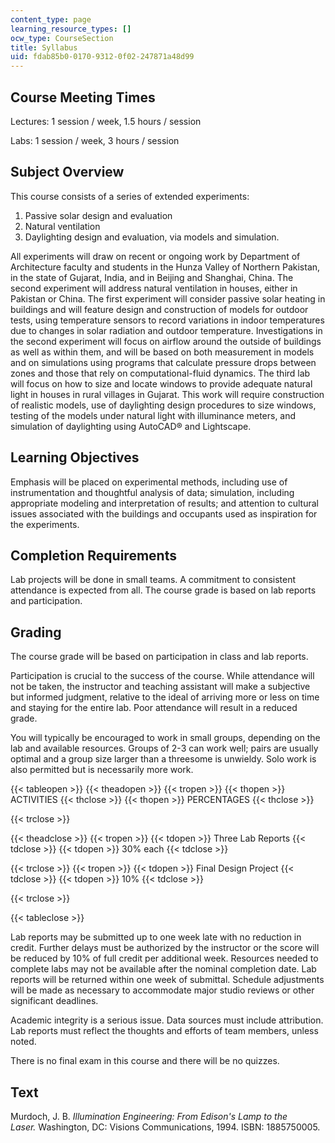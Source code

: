 ```yaml
---
content_type: page
learning_resource_types: []
ocw_type: CourseSection
title: Syllabus
uid: fdab85b0-0170-9312-0f02-247871a48d99
---
```


Course Meeting Times
--------------------

Lectures: 1 session / week, 1.5 hours / session

Labs: 1 session / week, 3 hours / session

Subject Overview
----------------

This course consists of a series of extended experiments:

1.  Passive solar design and evaluation
2.  Natural ventilation
3.  Daylighting design and evaluation, via models and simulation.

All experiments will draw on recent or ongoing work by Department of Architecture faculty and students in the Hunza Valley of Northern Pakistan, in the state of Gujarat, India, and in Beijing and Shanghai, China. The second experiment will address natural ventilation in houses, either in Pakistan or China. The first experiment will consider passive solar heating in buildings and will feature design and construction of models for outdoor tests, using temperature sensors to record variations in indoor temperatures due to changes in solar radiation and outdoor temperature. Investigations in the second experiment will focus on airflow around the outside of buildings as well as within them, and will be based on both measurement in models and on simulations using programs that calculate pressure drops between zones and those that rely on computational-fluid dynamics. The third lab will focus on how to size and locate windows to provide adequate natural light in houses in rural villages in Gujarat. This work will require construction of realistic models, use of daylighting design procedures to size windows, testing of the models under natural light with illuminance meters, and simulation of daylighting using AutoCAD® and Lightscape.

Learning Objectives
-------------------

Emphasis will be placed on experimental methods, including use of instrumentation and thoughtful analysis of data; simulation, including appropriate modeling and interpretation of results; and attention to cultural issues associated with the buildings and occupants used as inspiration for the experiments.

Completion Requirements
-----------------------

Lab projects will be done in small teams. A commitment to consistent attendance is expected from all. The course grade is based on lab reports and participation.

Grading
-------

The course grade will be based on participation in class and lab reports.

Participation is crucial to the success of the course. While attendance will not be taken, the instructor and teaching assistant will make a subjective but informed judgment, relative to the ideal of arriving more or less on time and staying for the entire lab. Poor attendance will result in a reduced grade.

You will typically be encouraged to work in small groups, depending on the lab and available resources. Groups of 2-3 can work well; pairs are usually optimal and a group size larger than a threesome is unwieldy. Solo work is also permitted but is necessarily more work.

{{< tableopen >}}
{{< theadopen >}}
{{< tropen >}}
{{< thopen >}}
ACTIVITIES
{{< thclose >}}
{{< thopen >}}
PERCENTAGES
{{< thclose >}}

{{< trclose >}}

{{< theadclose >}}
{{< tropen >}}
{{< tdopen >}}
Three Lab Reports
{{< tdclose >}}
{{< tdopen >}}
30% each
{{< tdclose >}}

{{< trclose >}}
{{< tropen >}}
{{< tdopen >}}
Final Design Project
{{< tdclose >}}
{{< tdopen >}}
10%
{{< tdclose >}}

{{< trclose >}}

{{< tableclose >}}

  
Lab reports may be submitted up to one week late with no reduction in credit. Further delays must be authorized by the instructor or the score will be reduced by 10% of full credit per additional week. Resources needed to complete labs may not be available after the nominal completion date. Lab reports will be returned within one week of submittal. Schedule adjustments will be made as necessary to accommodate major studio reviews or other significant deadlines.

Academic integrity is a serious issue. Data sources must include attribution. Lab reports must reflect the thoughts and efforts of team members, unless noted.

There is no final exam in this course and there will be no quizzes.

Text
----

Murdoch, J. B. _Illumination Engineering: From Edison's Lamp to the Laser._ Washington, DC: Visions Communications, 1994. ISBN: 1885750005.